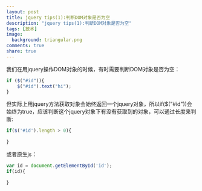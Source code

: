 ```yaml
---
layout: post
title: jquery tips(1):判断DOM对象是否为空
description: "jquery tips(1):判断DOM对象是否为空"
tags: [技术]
image:
  background: triangular.png
comments: true
share: true
---
```


我们在用jquery操作DOM对象的时候，有时需要判断DOM对象是否为空：

<!-- more -->

```js
if ($("#id")){ 
    $("#id").text("hi"); 
}
```

但实际上用jquery方法获取对象会始终返回一个jquery对象，所以if($("#id"))会始终为true，应该判断这个jquery对象下有没有获取到的对象，可以通过长度来判断:

```js
if($('#id').length > 0){
    
}
```

或者原生js：

```js
var id = document.getElementById('id');
if(id){
    
}
```
